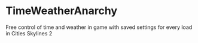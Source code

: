 # TimeWeatherAnarchy
Free control of time and weather in game with saved settings for every load in Cities Skylines 2
